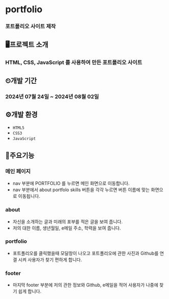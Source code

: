 # portfolio

### 포트폴리오 사이트 제작

## 🖥프로젝트 소개

### HTML, CSS, JavaScript 를 사용하여 만든 포트폴리오 사이트

## ⏲개발 기간

### 2024년 07월 24일 ~ 2024년 08월 02일

## ⚙개발 환경

- `HTML5`
- `CSS3`
- `JavaScript`

## 📌주요기능

### 메인 페이지
-  nav 부분에 PORTFOLIO 를 누르면 메인 화면으로 이동합니다.
-  nav 부분에서 about portfolo skills 버튼을 각각 누르면 버튼 이름에 맞는 화면으로 이동됩니다.

### about
- 자신을 소개하는 글과 미래의 포부를 적은 글을 보여 줍니다.
- 저의 대한 이름, 생년월일, e메일 주소, 학력을 보여 줍니다.

### portfolio
-  포트폴리오를 클릭했을때 모달창이 나오고 포트폴리오에 관한 사진과 Github를 연결 시켜 사용자가 찾기 편하게 합니다.

### footer
-  마지막 footer 부분에 저의 관한 정보와 Github, e메일을 적어 사용자가 나중에 찾기 쉽게 합니다.
